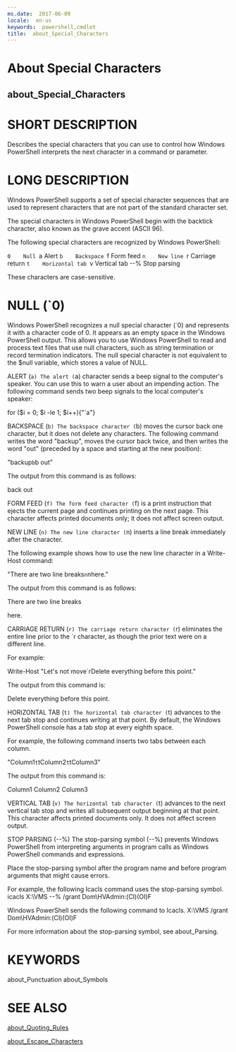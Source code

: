 ```yaml
---
ms.date:  2017-06-09
locale:  en-us
keywords:  powershell,cmdlet
title:  about_Special_Characters
---
```


# About Special Characters
## about_Special_Characters


# SHORT DESCRIPTION

Describes the special characters that you can use to control how
Windows PowerShell interprets the next character in a command or parameter.

# LONG DESCRIPTION

Windows PowerShell supports a set of special character sequences that
are used to represent characters that are not part of the standard
character set.

The special characters in Windows PowerShell begin with the backtick
character, also known as the grave accent (ASCII 96).

The following special characters are recognized by Windows PowerShell:

`0    Null
`a    Alert
`b    Backspace
`f    Form feed
`n    New line
`r    Carriage return
`t    Horizontal tab
`v    Vertical tab
--%   Stop parsing

These characters are case-sensitive.

# NULL (`0)

Windows PowerShell recognizes a null special character (`0) and represents
it with a character code of 0. It appears as an empty space in the
Windows PowerShell output. This allows you to use Windows PowerShell to
read and process text files that use null characters, such as string
termination or record termination indicators. The null special character
is not equivalent to the $null variable, which stores a value of NULL.

ALERT (`a)
The alert (`a) character sends a beep signal to the computer's speaker.
You can use this to warn a user about an impending action. The following
command sends two beep signals to the local computer's speaker:

for ($i = 0; $i -le 1; $i++){"`a"}

BACKSPACE (`b)
The backspace character (`b) moves the cursor back one character, but it
does not delete any characters. The following command writes the word
"backup", moves the cursor back twice, and then writes the word "out"
(preceded by a space and starting at the new position):

"backup`b`b out"

The output from this command is as follows:

back out

FORM FEED (`f)
The form feed character (`f) is a print instruction that ejects the
current page and continues printing on the next page. This character
affects printed documents only; it does not affect screen output.

NEW LINE (`n)
The new line character (`n) inserts a line break immediately after the
character.

The following example shows how to use the new line character in a
Write-Host command:

"There are two line breaks`n`nhere."

The output from this command is as follows:

There are two line breaks

here.

CARRIAGE RETURN (`r)
The carriage return character (`r) eliminates the entire line prior
to the `r character, as though the prior text were on a different line.

For example:

Write-Host "Let's not move`rDelete everything before this point."

The output from this command is:

Delete everything before this point.

HORIZONTAL TAB (`t)
The horizontal tab character (`t) advances to the next tab stop and
continues writing at that point. By default, the Windows PowerShell
console has a tab stop at every eighth space.

For example, the following command inserts two tabs between each
column.

"Column1`t`tColumn2`t`tColumn3"

The output from this command is:

Column1         Column2         Column3

VERTICAL TAB (`v)
The horizontal tab character (`t) advances to the next vertical tab stop
and writes all subsequent output beginning at that point. This character
affects printed documents only. It does not affect screen output.

STOP PARSING  (--%)
The stop-parsing symbol (--%) prevents Windows PowerShell from
interpreting arguments in program calls as Windows PowerShell
commands and expressions.

Place the stop-parsing symbol after the program name and before
program arguments that might cause errors.

For example, the following Icacls command uses the stop-parsing
symbol.
icacls X:\VMS --% /grant Dom\HVAdmin:(CI)(OI)F

Windows PowerShell sends the following command to Icacls.
X:\VMS /grant Dom\HVAdmin:(CI)(OI)F

For more information about the stop-parsing symbol, see
about_Parsing.

# KEYWORDS

about_Punctuation
about_Symbols

# SEE ALSO

[about_Quoting_Rules](about_Quoting_Rules.md)

[about_Escape_Characters](about_Escape_Characters.md)

